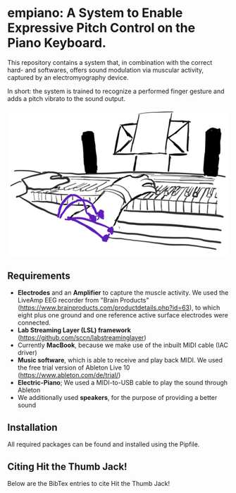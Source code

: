 # empiano: A System to Enable Expressive Pitch Control on the Piano Keyboard.

This repository contains a system that, in combination with the correct hard- and softwares, offers sound modulation via muscular activity, captured by an electromyography device.

In short: the system is trained to recognize a performed finger gesture and adds a pitch vibrato to the sound output.

![system sketch](./figures_teaser_new.png)

##  Requirements

- **Electrodes** and an **Amplifier** to capture the muscle activity. We used the LiveAmp EEG recorder from "Brain Products" (https://www.brainproducts.com/productdetails.php?id=63), to which eight plus one ground and one reference active surface electrodes were connected.
- **Lab Streaming Layer (LSL) framework** (https://github.com/sccn/labstreaminglayer)
- Currently **MacBook**, because we make use of the inbuilt MIDI cable (IAC driver)
- **Music software**, which is able to receive and play back MIDI. We used the free trial version of Ableton Live 10 (https://www.ableton.com/de/trial/)
- **Electric-Piano**; We used a MIDI-to-USB cable to play the sound through Ableton
- We additionally used **speakers**, for the purpose of providing a better sound

## Installation

All required packages can be found and installed using the Pipfile. 

## Citing Hit the Thumb Jack!

Below are the BibTex entries to cite Hit the Thumb Jack!